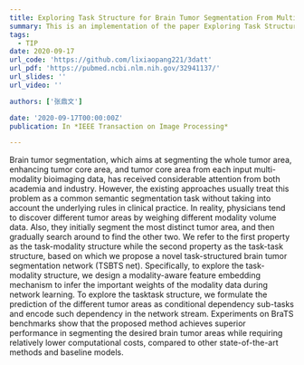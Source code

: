```yaml
---
title: Exploring Task Structure for Brain Tumor Segmentation From Multi-Modality MR Images
summary: This is an implementation of the paper Exploring Task Structure for Brain Tumor Segmentation From Multi-Modality MR Images published on IEEE Transaction on Image Processing.
tags:
  - TIP
date: 2020-09-17
url_code: 'https://github.com/lixiaopang221/3datt'
url_pdf: 'https://pubmed.ncbi.nlm.nih.gov/32941137/'
url_slides: ''
url_video: ''

authors: ['张鼎文']

date: '2020-09-17T00:00:00Z'
publication: In *IEEE Transaction on Image Processing*

---
```


Brain tumor segmentation, which aims at segmenting the whole tumor area, enhancing tumor core area, and tumor core area from each input multi-modality bioimaging data, has received considerable attention from both academia and industry. However, the existing approaches usually treat this problem as a common semantic segmentation task without taking into account the underlying rules in clinical practice. In reality, physicians tend to discover different tumor areas by weighing different modality volume data. Also, they initially segment the most distinct tumor area, and then gradually search around to find the other two. We refer to the first property as the task-modality structure while the second property as the task-task structure, based on which we propose a novel task-structured brain tumor segmentation network (TSBTS net). Specifically, to explore the task-modality structure, we design a modality-aware feature embedding mechanism to infer the important weights of the modality data during network learning. To explore the tasktask structure, we formulate the prediction of the different tumor areas as conditional dependency sub-tasks and encode such dependency in the network stream. Experiments on BraTS benchmarks show that the proposed method achieves superior performance in segmenting the desired brain tumor areas while requiring relatively lower computational costs, compared to other state-of-the-art methods and baseline models.